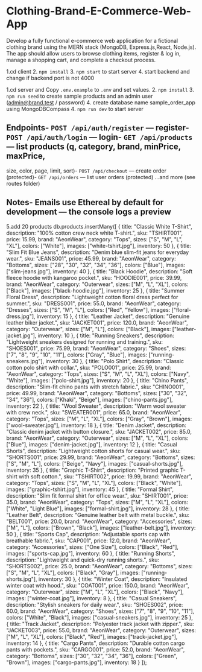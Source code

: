 # Clothing-Brand-E-Commerce-Web-App
Develop a fully functional e-commerce web application for a fictional clothing brand using the MERN stack (MongoDB, Express.js,React, Node.js). The app should allow users to browse clothing items, register &amp; log in, manage a shopping cart, and complete a checkout process.
<!-- For Client -->
1.cd client
 2. `npm install`
 3. `npm start` to start server
 4. start backend and change if backend port is not 4000



<!-- For server -->

1.cd server and  Copy `.env.example` to `.env` and set values.
 2. `npm install`
 3. `npm run seed` to create sample products and an admin user 
(admin@brand.test / password)
4. create database name sample_order_app using MongoDBCompass 
 4. `npm run dev` to start server
 ## Endpoints- `POST /api/auth/register` — register- `POST /api/auth/login` — login- `GET /api/products` — list products (q, category, brand, minPrice, maxPrice, 
size, color, page, limit, sort)- `POST /api/checkout` — create order (protected)- `GET /api/orders` — list user orders (protected)
 ...and more (see routes folder)
 ## Notes- Emails use Ethereal by default for development — the console logs a preview 

5.add 20 products 
db.products.insertMany([
  {
    title: "Classic White T-Shirt",
    description: "100% cotton crew neck white T-shirt.",
    sku: "TSHIRT001",
    price: 15.99,
    brand: "AeonWear",
    category: "Tops",
    sizes: ["S", "M", "L", "XL"],
    colors: ["White"],
    images: ["white-tshirt.jpg"],
    inventory: 50
  },
  {
    title: "Slim Fit Blue Jeans",
    description: "Denim blue slim-fit jeans for everyday wear.",
    sku: "JEANS001",
    price: 45.99,
    brand: "AeonWear",
    category: "Bottoms",
    sizes: ["28", "30", "32", "34", "36"],
    colors: ["Blue"],
    images: ["slim-jeans.jpg"],
    inventory: 40
  },
  {
    title: "Black Hoodie",
    description: "Soft fleece hoodie with kangaroo pocket.",
    sku: "HOODIE001",
    price: 39.99,
    brand: "AeonWear",
    category: "Outerwear",
    sizes: ["M", "L", "XL"],
    colors: ["Black"],
    images: ["black-hoodie.jpg"],
    inventory: 25
  },
  {
    title: "Summer Floral Dress",
    description: "Lightweight cotton floral dress perfect for summer.",
    sku: "DRESS001",
    price: 55.0,
    brand: "AeonWear",
    category: "Dresses",
    sizes: ["S", "M", "L"],
    colors: ["Red", "Yellow"],
    images: ["floral-dress.jpg"],
    inventory: 15
  },
  {
    title: "Leather Jacket",
    description: "Genuine leather biker jacket.",
    sku: "JACKET001",
    price: 120.0,
    brand: "AeonWear",
    category: "Outerwear",
    sizes: ["M", "L"],
    colors: ["Black"],
    images: ["leather-jacket.jpg"],
    inventory: 10
  },
  {
    title: "Running Sneakers",
    description: "Lightweight sneakers designed for running and training.",
    sku: "SHOES001",
    price: 75.99,
    brand: "AeonWear",
    category: "Shoes",
    sizes: ["7", "8", "9", "10", "11"],
    colors: ["Gray", "Blue"],
    images: ["running-sneakers.jpg"],
    inventory: 30
  },
  {
    title: "Polo Shirt",
    description: "Classic cotton polo shirt with collar.",
    sku: "POLO001",
    price: 25.99,
    brand: "AeonWear",
    category: "Tops",
    sizes: ["S", "M", "L", "XL"],
    colors: ["Navy", "White"],
    images: ["polo-shirt.jpg"],
    inventory: 20
  },
  {
    title: "Chino Pants",
    description: "Slim-fit chino pants with stretch fabric.",
    sku: "CHINO001",
    price: 49.99,
    brand: "AeonWear",
    category: "Bottoms",
    sizes: ["30", "32", "34", "36"],
    colors: ["Khaki", "Beige"],
    images: ["chino-pants.jpg"],
    inventory: 22
  },
  {
    title: "Wool Sweater",
    description: "Warm wool sweater with crew neck.",
    sku: "SWEATER001",
    price: 65.0,
    brand: "AeonWear",
    category: "Tops",
    sizes: ["M", "L", "XL"],
    colors: ["Gray", "Brown"],
    images: ["wool-sweater.jpg"],
    inventory: 18
  },
  {
    title: "Denim Jacket",
    description: "Classic denim jacket with button closure.",
    sku: "JACKET002",
    price: 85.0,
    brand: "AeonWear",
    category: "Outerwear",
    sizes: ["M", "L", "XL"],
    colors: ["Blue"],
    images: ["denim-jacket.jpg"],
    inventory: 12
  },
  {
    title: "Casual Shorts",
    description: "Lightweight cotton shorts for casual wear.",
    sku: "SHORTS001",
    price: 29.99,
    brand: "AeonWear",
    category: "Bottoms",
    sizes: ["S", "M", "L"],
    colors: ["Beige", "Navy"],
    images: ["casual-shorts.jpg"],
    inventory: 35
  },
  {
    title: "Graphic T-Shirt",
    description: "Printed graphic T-shirt with soft cotton.",
    sku: "TSHIRT002",
    price: 19.99,
    brand: "AeonWear",
    category: "Tops",
    sizes: ["S", "M", "L", "XL"],
    colors: ["Black", "White"],
    images: ["graphic-tshirt.jpg"],
    inventory: 45
  },
  {
    title: "Formal Shirt",
    description: "Slim fit formal shirt for office wear.",
    sku: "SHIRT001",
    price: 35.0,
    brand: "AeonWear",
    category: "Tops",
    sizes: ["M", "L", "XL"],
    colors: ["White", "Light Blue"],
    images: ["formal-shirt.jpg"],
    inventory: 28
  },
  {
    title: "Leather Belt",
    description: "Genuine leather belt with metal buckle.",
    sku: "BELT001",
    price: 20.0,
    brand: "AeonWear",
    category: "Accessories",
    sizes: ["M", "L"],
    colors: ["Brown", "Black"],
    images: ["leather-belt.jpg"],
    inventory: 50
  },
  {
    title: "Sports Cap",
    description: "Adjustable sports cap with breathable fabric.",
    sku: "CAP001",
    price: 12.0,
    brand: "AeonWear",
    category: "Accessories",
    sizes: ["One Size"],
    colors: ["Black", "Red"],
    images: ["sports-cap.jpg"],
    inventory: 60
  },
  {
    title: "Running Shorts",
    description: "Lightweight and quick-dry running shorts.",
    sku: "SHORTS002",
    price: 25.0,
    brand: "AeonWear",
    category: "Bottoms",
    sizes: ["S", "M", "L", "XL"],
    colors: ["Black", "Gray"],
    images: ["running-shorts.jpg"],
    inventory: 30
  },
  {
    title: "Winter Coat",
    description: "Insulated winter coat with hood.",
    sku: "COAT001",
    price: 150.0,
    brand: "AeonWear",
    category: "Outerwear",
    sizes: ["M", "L", "XL"],
    colors: ["Black", "Navy"],
    images: ["winter-coat.jpg"],
    inventory: 8
  },
  {
    title: "Casual Sneakers",
    description: "Stylish sneakers for daily wear.",
    sku: "SHOES002",
    price: 60.0,
    brand: "AeonWear",
    category: "Shoes",
    sizes: ["7", "8", "9", "10", "11"],
    colors: ["White", "Black"],
    images: ["casual-sneakers.jpg"],
    inventory: 25
  },
  {
    title: "Track Jacket",
    description: "Polyester track jacket with zipper.",
    sku: "JACKET003",
    price: 55.0,
    brand: "AeonWear",
    category: "Outerwear",
    sizes: ["M", "L", "XL"],
    colors: ["Black", "Red"],
    images: ["track-jacket.jpg"],
    inventory: 14
  },
  {
    title: "Cargo Pants",
    description: "Durable cotton cargo pants with pockets.",
    sku: "CARGO001",
    price: 52.0,
    brand: "AeonWear",
    category: "Bottoms",
    sizes: ["30", "32", "34", "36"],
    colors: ["Green", "Brown"],
    images: ["cargo-pants.jpg"],
    inventory: 18
  }
]);
